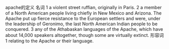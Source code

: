 apache的定义
名词
1
a violent street ruffian, originally in Paris.
2
a member of a North American people living chiefly in New Mexico and Arizona. The Apache put up fierce resistance to the European settlers and were, under the leadership of Geronimo, the last North American Indian people to be conquered.
3
any of the Athabaskan languages of the Apache, which have about 14,000 speakers altogether, though some are virtually extinct.
形容词
1
relating to the Apache or their language.